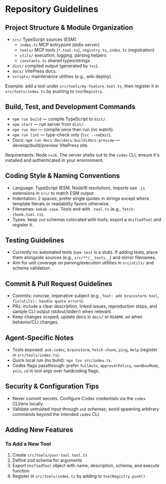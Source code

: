 # Repository Guidelines

## Project Structure & Module Organization
- `src/` TypeScript sources (ESM):
  - `index.ts` MCP entrypoint (stdio server)
  - `tools/` MCP tools (`*.tool.ts`), `registry.ts`, `index.ts` (registration)
  - `utils/` execution, logging, parsing helpers
  - `constants.ts` shared types/strings
- `dist/` compiled output (generated by `tsc`).
- `docs/` VitePress docs.
- `scripts/` maintenance utilities (e.g., wiki deploy).

Example: add a tool under `src/tools/my-feature.tool.ts`, then register it in `src/tools/index.ts` by pushing to `toolRegistry`.

## Build, Test, and Development Commands
- `npm run build` — compile TypeScript to `dist/`.
- `npm start` — run server from `dist/`.
- `npm run dev` — compile once then run (no watch).
- `npm run lint` — type-check only (`tsc --noEmit`).
- Docs: `npm run docs:dev|docs:build|docs:preview` — develop/build/preview VitePress site.

Requirements: Node `>=16`. The server shells out to the `codex` CLI; ensure it's installed and authenticated in your environment.

## Coding Style & Naming Conventions
- Language: TypeScript (ESM, Node16 resolution). Imports use `.js` extensions in `src/` to match ESM output.
- Indentation: 2 spaces; prefer single quotes in strings except where template literals or readability favors otherwise.
- Filenames: `kebab-case`. Tools end with `.tool.ts` (e.g., `fetch-chunk.tool.ts`).
- Types: keep `zod` schemas colocated with tools; export a `UnifiedTool` and register it.

## Testing Guidelines
- Currently no automated tests (`npm test` is a stub). If adding tests, place them alongside sources (e.g., `src/**/__tests__`) and mirror filenames.
- Aim for unit coverage on parsing/execution utilities in `src/utils/` and schema validation.

## Commit & Pull Request Guidelines
- Commits: concise, imperative subject (e.g., `feat: add brainstorm tool`, `fix(utils): handle quota errors`).
- PRs: include a clear description, linked issues, reproduction steps, and sample CLI output (stdout/stderr) when relevant.
- Keep changes scoped; update docs in `docs/` or `README.md` when behavior/CLI changes.

## Agent-Specific Notes
- Tools exposed: `ask-codex`, `brainstorm`, `fetch-chunk`, `ping`, `Help` (register in `src/tools/index.ts`).
- Quick local run (no build): `npx tsx src/index.ts`.
- Codex flags passthrough: prefer `fullAuto`, `approvalPolicy`, `sandboxMode`, `yolo`, `cd` in tool args over hardcoding flags.

## Security & Configuration Tips
- Never commit secrets. Configure Codex credentials via the `codex` CLI/env locally.
- Validate untrusted input through `zod` schemas; avoid spawning arbitrary commands beyond the intended `codex` CLI.

## Adding New Features

### To Add a New Tool
1. Create `src/tools/your-tool.tool.ts`
2. Define zod schema for arguments
3. Export `UnifiedTool` object with name, description, schema, and execute function
4. Register in `src/tools/index.ts` by adding to `toolRegistry.push()`
